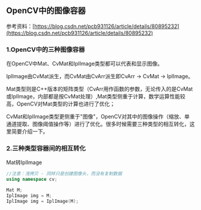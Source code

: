 ## OpenCV中的图像容器

参考资料：[https://blog.csdn.net/pcb931126/article/details/80895232](https://blog.csdn.net/pcb931126/article/details/80895232)

### 1.OpenCV中的三种图像容器

在OpenCV中Mat、CvMat和IplImage类型都可以代表和显示图像。

IplImage由CvMat派生，而CvMat由CvArr派生即CvArr -> CvMat -> IplImage。

Mat类型则是C++版本的矩阵类型（CvArr用作函数的参数，无论传入的是CvMat或IplImage，内部都是按CvMat处理）,Mat类型侧重于计算，数学运算性能较高，OpenCV对Mat类型的计算也进行了优化；

CvMat和IplImage类型更侧重于"图像"，OpenCV对其中的图像操作（缩放、单通道提取、图像阈值操作等）进行了优化。很多时候需要三种类型的相互转化，这里简要介绍一下。

### 2.三种类型容器间的相互转化

Mat转IplImage

```cpp
//注意：浅拷贝 - 同样只是创建图像头，而没有复制数据
using namespace cv;

Mat M;
IplImage img = M;
IplImage img = IplImage(M);
```



